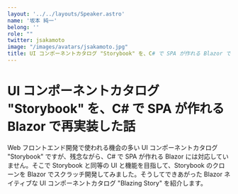 ```yaml
---
layout: '../../layouts/Speaker.astro'
name: '坂本 純一'
belong: ''
role: ""
twitter: jsakamoto
image: "/images/avatars/jsakamoto.jpg"
title: UI コンポーネントカタログ "Storybook" を、C# で SPA が作れる Blazor で再実装した話
---
```


# UI コンポーネントカタログ "Storybook" を、C# で SPA が作れる Blazor で再実装した話

Web フロントエンド開発で使われる機会の多い UI コンポーネントカタログ "Storybook" ですが、残念ながら、C# で SPA が作れる Blazor には対応していません。そこで Storybook と同等の UI と機能を目指して、Storybook のクローンを Blazor でスクラッチ開発してみました。そうしてできあがった Blazor ネイティブな UI コンポーネントカタログ "Blazing Story" を紹介します。
